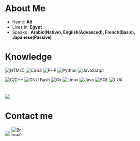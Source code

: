 
# About Me

- Name: **Ali** 
- Lives in: **Egypt**
- Speaks : **Arabic(Native), English(Advanced), French(Basic), Japanese(Passive)**

# Knowledge
![HTML5](https://img.shields.io/static/v1?style=for-the-badge&message=HTML5&color=E34F26&logo=HTML5&logoColor=FFFFFF&label=)
![CSS3](https://img.shields.io/static/v1?style=for-the-badge&message=CSS3&color=1572B6&logo=CSS3&logoColor=FFFFFF&label=)
![PHP](https://img.shields.io/static/v1?style=for-the-badge&message=PHP&color=777BB4&logo=PHP&logoColor=FFFFFF&label=)
![Python](https://img.shields.io/static/v1?style=for-the-badge&message=Python&color=3776AB&logo=Python&logoColor=FFFFFF&label=)
![JavaScript](https://img.shields.io/static/v1?style=for-the-badge&message=JavaScript&color=222222&logo=JavaScript&logoColor=F7DF1E&label=)

![C/C++](https://img.shields.io/static/v1?style=for-the-badge&message=C/C%2B%2B&color=00599C&logo=C&logoColor=FFFFFF&label=)
![GNU Bash](https://img.shields.io/static/v1?style=for-the-badge&message=GNU+Bash&color=4EAA25&logo=GNU+Bash&logoColor=FFFFFF&label=)
![Git](https://img.shields.io/static/v1?style=for-the-badge&message=Git&color=F05032&logo=Git&logoColor=FFFFFF&label=)
![Linux](https://img.shields.io/static/v1?style=for-the-badge&message=Linux&color=222222&logo=Linux&logoColor=FCC624&label=)
![Java](https://img.shields.io/badge/java-%23ED8B00.svg?style=for-the-badge&logo=java&logoColor=white)
![SQL](https://img.shields.io/static/v1?style=for-the-badge&message=SQL&color=000000&logoColor=FFFFFF&label=)
![LUA](https://img.shields.io/static/v1?style=for-the-badge&message=Lua&color=000080&logo=lua&logoColor=FFFFFF&label=)



# 
  <img src="https://github-readme-stats.vercel.app/api/top-langs/?username=BraveCake&layout=compact&langs_count=8">
  
  # Contact me
<img src="https://img.shields.io/badge/BraveCake404-%237289DA.svg?&style=for-the-badge&logo=discord&logoColor=white">   <a href="https://codeforces.com/profile/BraveCake" target="blank"><img src="https://raw.githubusercontent.com/rahuldkjain/github-profile-readme-generator/master/src/images/icons/Social/codeforces.svg" alt="BraveCake" height="30" width="40" /></a>

